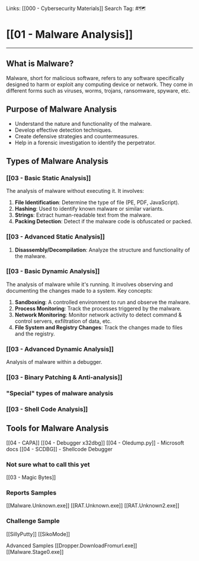 Links: [[000 - Cybersecurity Materials]]
Search Tag: #🗺 

# [[01 - Malware Analysis]]  
***
## What is Malware?

Malware, short for malicious software, refers to any software specifically designed to harm or exploit any computing device or network. They come in different forms such as viruses, worms, trojans, ransomware, spyware, etc.

## Purpose of Malware Analysis

- Understand the nature and functionality of the malware.
- Develop effective detection techniques.
- Create defensive strategies and countermeasures.
- Help in a forensic investigation to identify the perpetrator.

## Types of Malware Analysis

### [[03 - Basic Static Analysis]]

The analysis of malware without executing it. It involves:

1. **File Identification**: Determine the type of file (PE, PDF, JavaScript).
2. **Hashing**: Used to identify known malware or similar variants.
3. **Strings**: Extract human-readable text from the malware.
4. **Packing Detection**: Detect if the malware code is obfuscated or packed.

### [[03 - Advanced Static Analysis]]

1. **Disassembly/Decompilation**: Analyze the structure and functionality of the malware.

### [[03 - Basic Dynamic Analysis]]

The analysis of malware while it's running. It involves observing and documenting the changes made to a system. Key concepts:

1. **Sandboxing**: A controlled environment to run and observe the malware.
2. **Process Monitoring**: Track the processes triggered by the malware.
3. **Network Monitoring**: Monitor network activity to detect command & control servers, exfiltration of data, etc.
4. **File System and Registry Changes**: Track the changes made to files and the registry.

### [[03 - Advanced Dynamic Analysis]]

Analysis of malware within a debugger.

### [[03 - Binary Patching & Anti-analysis]]


### "Special" types of malware analysis
### [[03 - Shell Code Analysis]]



## Tools for Malware Analysis

[[04 - CAPA]]
[[04 - Debugger x32dbg]]
[[04 - Oledump.py]] - Microsoft docs
[[04 - SCDBG]] - Shellcode Debugger
### Not sure what to call this yet

[[03 - Magic Bytes]]

### Reports Samples

[[Malware.Unknown.exe]]
[[RAT.Unknown.exe]]
[[RAT.Unknown2.exe]]

### Challenge Sample

[[SillyPutty]]
[[SikoMode]]

Advanced Samples
[[Dropper.DownloadFromurl.exe]]
[[Malware.Stage0.exe]]
